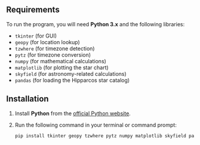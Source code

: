 ## Requirements

To run the program, you will need **Python 3.x** and the following libraries:

- `tkinter` (for GUI)
- `geopy` (for location lookup)
- `tzwhere` (for timezone detection)
- `pytz` (for timezone conversion)
- `numpy` (for mathematical calculations)
- `matplotlib` (for plotting the star chart)
- `skyfield` (for astronomy-related calculations)
- `pandas` (for loading the Hipparcos star catalog)

## Installation

1. Install **Python** from the [official Python website](https://www.python.org/).

2. Run the following command in your terminal or command prompt:

   ```bash
   pip install tkinter geopy tzwhere pytz numpy matplotlib skyfield pandas
